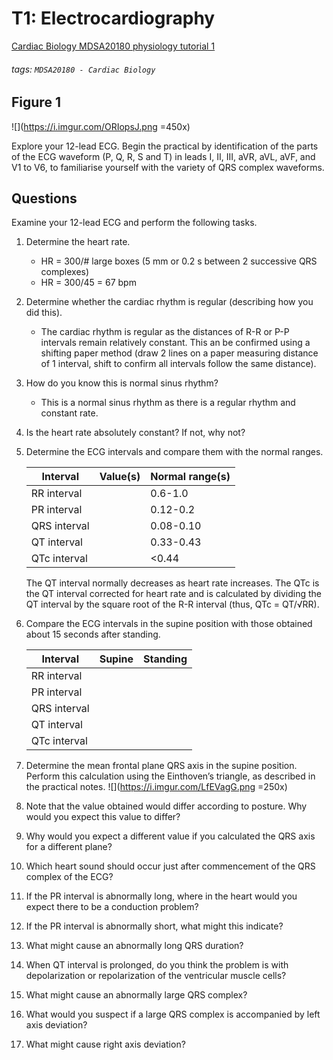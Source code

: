 # T1: Electrocardiography 
[Cardiac Biology MDSA20180 physiology tutorial 1](https://brightspace.ucd.ie/d2l/le/content/155449/viewContent/1881620/View)
###### tags: `MDSA20180 - Cardiac Biology`

## Figure 1
![](https://i.imgur.com/ORIopsJ.png =450x)

Explore your 12-lead ECG. Begin the practical by identification of the  parts of the ECG waveform (P, Q, R, S and  T)  in  leads  I,  II,  III,  aVR, aVL,  aVF,  and  V1  to  V6,  to familiarise  yourself  with  the variety of QRS complex waveforms. 
 
## Questions
Examine your 12-lead ECG and perform the following tasks. 
 
1. Determine the heart rate.
    - HR = 300/# large boxes (5 mm or 0.2 s between 2 successive QRS complexes)
    - HR = 300/45 = 67 bpm
 
2. Determine whether the cardiac rhythm is regular (describing how you did this).
    - The cardiac rhythm is regular as the distances of R-R or P-P intervals remain relatively constant. This an be confirmed using a shifting paper method (draw 2 lines on a paper measuring distance of 1 interval, shift to confirm all intervals follow the same distance).
 
3. How do you know this is normal sinus rhythm? 
    - This is a normal sinus rhythm as there is a regular rhythm and constant rate.
 
4. Is the heart rate absolutely constant? If not, why not? 
 
 
5. Determine the ECG intervals and compare them with the normal ranges. 


    | Interval | Value(s) | Normal range(s)| 
    | -------- | -------- | -------- |
    | RR interval | | 0.6-1.0 | 
    | PR interval | | 0.12-0.2 |
    | QRS interval | | 0.08-0.10 | 
    | QT interval | | 0.33-0.43 |
    | QTc interval | | <0.44 | 

    The QT interval normally decreases as heart rate increases. The QTc is the QT interval corrected for heart rate and is calculated by dividing the QT interval by the square root of the R-R interval (thus, QTc = QT/√RR). 
 
6. Compare the ECG intervals in the supine  position with those obtained about 15 seconds after standing. 

    | Interval | Supine | Standing| 
    | -------- | -------- | -------- |
    | RR interval | | | 
    | PR interval | | | 
    | QRS interval | | | 
    | QT interval | | | 
    | QTc interval | | | 
 
7. Determine the mean frontal plane QRS axis in the supine position. Perform this calculation using the Einthoven’s triangle, as described in the practical notes. 
![](https://i.imgur.com/LfEVagG.png =250x)

8. Note that the value obtained would differ according to posture. Why would you expect this value to differ? 
 
9. Why would you expect a different value if you calculated the QRS axis for a different plane? 
 
10. Which heart sound should occur just after commencement of the QRS complex of the ECG? 
 
11. If the PR interval  is  abnormally long, where in the heart would you expect there to be a conduction problem? 
 
12. If the PR interval is abnormally short, what might this indicate? 
 
13. What might cause an abnormally long QRS duration? 
 
14. When QT interval is prolonged, do you think the problem is with depolarization or repolarization of the ventricular muscle cells? 
 
15. What might cause an abnormally large QRS complex? 
 
16. What would you suspect if a large QRS complex is accompanied by left axis deviation? 
 
17. What might cause right axis deviation? 
 
